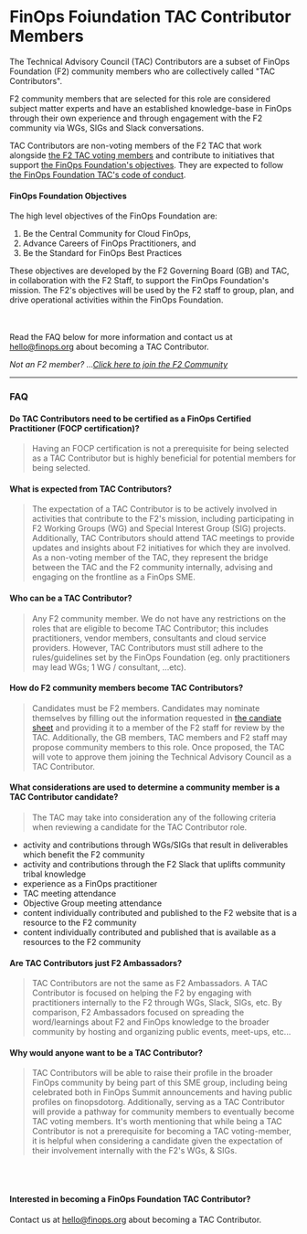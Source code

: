 # FinOps Foiundation TAC Contributor Members

The Technical Advisory Council (TAC) Contributors are a subset of FinOps Foundation (F2) community members who are collectively called "TAC Contributors".  


F2 community members that are selected for this role are considered subject matter experts and have an established knowledge-base in FinOps through their own experience and through engagement with the F2 community via WGs, SIGs and Slack conversations.

TAC Contributors are non-voting members of the F2 TAC that work alongside [the F2 TAC voting members](/readme.md) and contribute to initiatives that support [the FinOps Foundation's objectives](https://www.finops.org/about/). They are expected to follow [the FinOps Foundation TAC's code of conduct](/codeofconduct.md).

#### FinOps Foundation Objectives
The high level objectives of the FinOps Foundation are:
1. Be the Central Community for Cloud FinOps,
2. Advance Careers of FinOps Practitioners, and
3. Be the Standard for FinOps Best Practices

These objectives are developed by the F2 Governing Board (GB) and TAC, in collaboration with the F2 Staff, to support the FinOps Foundation's mission. The F2's objectives will be used by the F2 staff to group,  plan,  and  drive operational activities within the FinOps Foundation.

<br><br>
Read the FAQ below for more information and contact us at  <a href="mailto:hello@finops.org">hello@finops.org</a>  about becoming a TAC Contributor.

_Not an F2 member?  ...[Click here to join the F2 Community](https://www.finops.org/membership/)_


---
### FAQ

#### Do TAC Contributors need to be certified as a FinOps Certified Practitioner (FOCP certification)?
> Having an FOCP certification is not a prerequisite for being selected as a TAC Contributor but is highly beneficial for potential members for being selected.


#### What is expected from TAC Contributors?
> The expectation of a TAC Contributor is to be actively involved in activities that contribute to the F2's mission, including participating in F2 Working Groups (WG) and Special Interest Group (SIG) projects.  Additionally, TAC Contributors should attend  TAC meetings to provide updates and insights about F2 initiatives for which they are involved.  As a non-voting member of the TAC, they represent  the bridge between the TAC and the F2 community internally, advising and engaging on the frontline as a FinOps SME.


#### Who can be a TAC Contributor?
> Any F2 community member.  We do not have any restrictions on the roles that are eligible to become TAC Contributor; this includes practitioners, vendor members, consultants and cloud service providers. However, TAC Contributors must still adhere to the rules/guidelines set by the FinOps Foundation (eg. only practitioners may lead WGs; 1 WG / consultant, …etc).



#### How do F2 community members become TAC Contributors?
> Candidates must be F2 members.  Candidates may nominate themselves by filling out the information requested in [the candiate sheet](https://docs.google.com/document/d/1Y3_FfEYR1VYiSwfMbbzgc5i10wJhIsKeT7vOXtVqe90/edit?usp=sharing) and providing it to a member of the F2 staff for review by the TAC.  Additionally, the GB members, TAC members and F2 staff may propose community members to this role.  Once proposed, the TAC will vote to approve them joining the Technical Advisory Council as a TAC Contributor.



#### What considerations are used to determine a community member is a TAC Contributor candidate?
> The TAC may take into consideration any of the following criteria when reviewing a candidate for the TAC Contributor role.
- activity and contributions through WGs/SIGs that result in deliverables which benefit the F2 community
- activity and contributions through the F2 Slack that uplifts community tribal knowledge
- experience as a FinOps practitioner
- TAC meeting attendance
- Objective Group meeting attendance
- content individually contributed and published to the F2 website that is a resource to the F2 community
- content individually contributed and published that is available as a resources to the F2 community



#### Are TAC Contributors just F2 Ambassadors?
> TAC Contributors are not the same as F2 Ambassadors. A TAC Contributor is focused on helping the F2 by engaging with practitioners internally to the F2 through WGs, Slack, SIGs, etc.  By comparison, F2 Ambassadors focused on spreading the word/learnings about F2 and FinOps knowledge to the broader community by hosting and organizing public events, meet-ups, etc...




#### Why would anyone want to be a TAC Contributor?
> TAC Contributors will be able to raise their profile in the broader FinOps community by being part of this SME group, including being celebrated both in FinOps Summit announcements and having public profiles on finopsdotorg.  Additionally, serving as a TAC Contributor will provide a pathway for community members to eventually become TAC voting members. It's worth mentioning that while being a TAC Contributor is not a prerequisite for becoming a TAC voting-member, it is helpful when considering a candidate given the expectation of their involvement internally with the F2's WGs, & SIGs.

<br><br>
#### Interested in becoming a FinOps Foundation TAC Contributor?

Contact us at  <a href="mailto:hello@finops.org">hello@finops.org</a>  about becoming a TAC Contributor.
